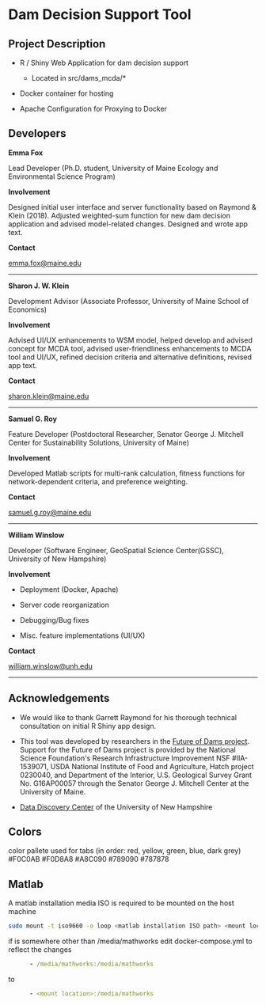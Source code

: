 Dam Decision Support Tool
==========================

Project Description
--------------------------

* R / Shiny Web Application for dam decision support


	+ Located in src/dams_mcda/*


* Docker container for hosting


* Apache Configuration for Proxying to Docker


Developers
-------------------------

**Emma Fox**

Lead Developer (Ph.D. student, University of Maine Ecology and Environmental Science Program)

**Involvement**

Designed initial user interface and server functionality based on Raymond & Klein (2018). Adjusted weighted-sum function for new dam decision application and advised model-related changes. Designed and wrote app text. 

**Contact**

<emma.fox@maine.edu>

***

**Sharon J. W. Klein**

Development Advisor (Associate Professor, University of Maine School of Economics)

**Involvement**

Advised UI/UX enhancements to WSM model, helped develop and advised concept for MCDA tool, advised user-friendliness enhancements to MCDA tool and UI/UX, refined decision criteria and alternative definitions, revised app text.

**Contact**

<sharon.klein@maine.edu>

***

**Samuel G. Roy**

Feature Developer (Postdoctoral Researcher, Senator George J. Mitchell Center for Sustainability Solutions, University of Maine)

**Involvement**

Developed Matlab scripts for multi-rank calculation, fitness functions for network-dependent criteria, and preference weighting.

**Contact**

<samuel.g.roy@maine.edu>

***

**William Winslow**

Developer (Software Engineer, GeoSpatial Science Center(GSSC), University of New Hampshire)

**Involvement**

* Deployment (Docker, Apache)

* Server code reorganization

* Debugging/Bug fixes

* Misc. feature implementations (UI/UX)

**Contact**

<william.winslow@unh.edu>

***

Acknowledgements
--------------------------
+ We would like to thank Garrett Raymond for his thorough technical consultation on initial R Shiny app design.

+ This tool was developed by researchers in the [Future of Dams project](https://www.newenglandsustainabilityconsortium.org/dams). 
Support for the Future of Dams project is provided by the National Science Foundation's Research Infrastructure Improvement NSF #IIA-1539071, USDA National Institute of Food and Agriculture, Hatch project 0230040, and Department of the Interior, U.S. Geological Survey Grant No. G16AP00057 through the Senator George J. Mitchell Center at the University of Maine.   

+ [Data Discovery Center](https://ddc.unh.edu) of the University of New Hampshire


Colors
--------------------------
color pallete used for tabs
(in order: red, yellow, green, blue, dark grey)
#F0C0AB
#F0D8A8
#A8C090
#789090
#787878


Matlab
--------------------------
A matlab installation media ISO is required to be mounted on the host machine

~~~bash
sudo mount -t iso9660 -o loop <matlab installation ISO path> <mount location>
~~~

if <mount location> is somewhere other than /media/mathworks edit docker-compose.yml to reflect the changes

~~~yml
      - /media/mathworks:/media/mathworks
~~~
to
~~~yml
      - <mount location>:/media/mathworks
~~~

